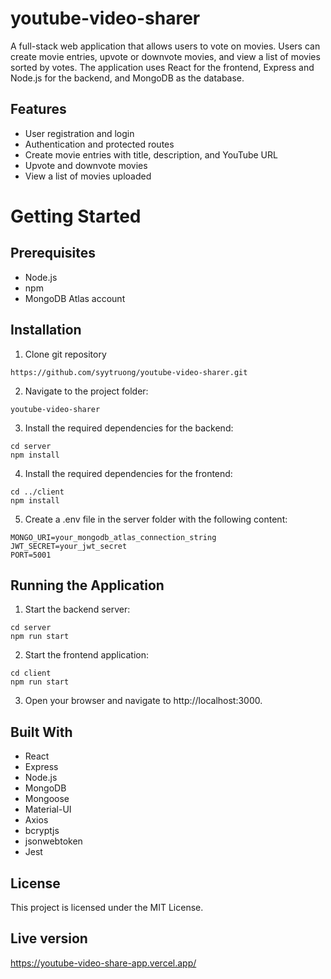 # youtube-video-sharer
A full-stack web application that allows users to vote on movies. Users can create movie entries, upvote or downvote movies, and view a list of movies sorted by votes. The application uses React for the frontend, Express and Node.js for the backend, and MongoDB as the database.

## Features
 - User registration and login
 - Authentication and protected routes
 - Create movie entries with title, description, and YouTube URL
 - Upvote and downvote movies
 - View a list of movies uploaded
 
# Getting Started

## Prerequisites
 - Node.js
 - npm
 - MongoDB Atlas account
 
## Installation

1. Clone git repository
```
https://github.com/syytruong/youtube-video-sharer.git
```

2. Navigate to the project folder:
```
youtube-video-sharer
```

3. Install the required dependencies for the backend:
```
cd server
npm install
```

4. Install the required dependencies for the frontend:
```
cd ../client
npm install
```

5. Create a .env file in the server folder with the following content:
```
MONGO_URI=your_mongodb_atlas_connection_string
JWT_SECRET=your_jwt_secret
PORT=5001
```

## Running the Application

1. Start the backend server:
```
cd server
npm run start
```

2. Start the frontend application:
```
cd client
npm run start
```

3. Open your browser and navigate to http://localhost:3000.

## Built With
 - React
 - Express
 - Node.js
 - MongoDB
 - Mongoose
 - Material-UI
 - Axios
 - bcryptjs
 - jsonwebtoken
 - Jest

## License
This project is licensed under the MIT License.

## Live version
https://youtube-video-share-app.vercel.app/